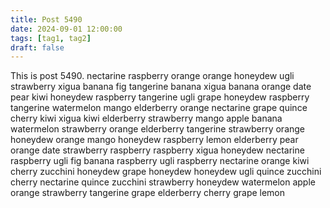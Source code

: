 ```yaml
---
title: Post 5490
date: 2024-09-01 12:00:00
tags: [tag1, tag2]
draft: false
---
```

This is post 5490.
nectarine
raspberry
orange
orange
honeydew
ugli
strawberry
xigua
banana
fig
tangerine
banana
xigua
banana
orange
date
pear
kiwi
honeydew
raspberry
tangerine
ugli
grape
honeydew
raspberry
tangerine
watermelon
mango
elderberry
orange
nectarine
grape
quince
cherry
kiwi
xigua
kiwi
elderberry
strawberry
mango
apple
banana
watermelon
strawberry
orange
elderberry
tangerine
strawberry
orange
honeydew
orange
mango
honeydew
raspberry
lemon
elderberry
pear
orange
date
strawberry
raspberry
raspberry
xigua
honeydew
nectarine
raspberry
ugli
fig
banana
raspberry
ugli
raspberry
nectarine
orange
kiwi
cherry
zucchini
honeydew
grape
honeydew
honeydew
ugli
quince
zucchini
cherry
nectarine
quince
zucchini
strawberry
honeydew
watermelon
apple
orange
strawberry
tangerine
grape
elderberry
cherry
grape
lemon
